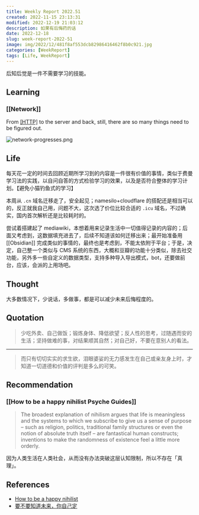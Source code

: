 ```yaml
---
title: Weekly Report 2022.51
created: 2022-11-15 23:13:31
modified: 2022-12-19 21:03:12
description: 如果有后悔药的话
date: 2022-12-18
slug: week-report-2022-51
image: img/2022/12/481f8af553dcb82986416462f8b0c921.jpg
categories: [WeekReport]
tags: [Life, WeekReport]
---
```


后知后觉是一件不需要学习的技能。

## Learning

### [[Network]]

From [[HTTP]](browser) to the server and back, still, there are so many things need to be figured out.

![network-progresses.png](img/2022/12/network-progresses.png)

## Life

每天花一定的时间去回顾近期所学习到的内容是一件很有价值的事情，类似于费曼学习法的实践，以自问自答的方式检验学习的效果，以及是否符合整体的学习计划。【避免小猫钓鱼式的学习】

本周从 `.cn` 域名迁移走了，安全起见；namesilo+cloudflare 的搭配还是相当可以的，反正就我自己用，问题不大，这次选了价位比较合适的 `.icu` 域名，不过确实，国内首次解析还是比较耗时的。

尝试着搭建起了 mediawiki，本想着用来记录生活中一切值得记录的内容的；后面又考虑到，这数据填充进去了，后续不知道该如何迁移出来；最开始准备用 [[Obsidian]] 完成类似的事情的，最终也是考虑到，不能太依附于平台；于是，决定，自己整一个类似与 CMS 系统的东西，大概和豆瓣的功能十分类似，除去社交功能，另外多一些自定义的数据类型，支持多种导入导出模式，bot，还要做前台，应该，会派的上用场吧。

## Thought

大多数情况下，少说话，多做事，都是可以减少未来后悔程度的。

## Quotation

> 少吃外卖、自己做饭；锻炼身体、降低欲望；反人性的思考，过随遇而安的生活；坚持做难的事，对结果顺其自然；对自己好，不要在意别人的看法。

---

> 而只有切切实实的求生欲，泪眼婆娑的无力感发生在自己或亲友身上时，才知道一切道德和价值的评判是多么的可笑。

## Recommendation

### [[How to be a happy nihilist  Psyche Guides]]

> The broadest explanation of nihilism argues that life is meaningless and the systems to which we subscribe to give us a sense of purpose – such as religion, politics, traditional family structures or even the notion of absolute truth itself – are fantastical human constructs; inventions to make the randomness of existence feel a little more orderly.

因为人类生活在人类社会，从而没有办法突破这层认知限制，所以不存在「真理」。

## References

- [How to be a happy nihilist](https://psyche.co/guides/how-to-find-the-sunny-side-of-nihilism)
- [要不要知道未来，你自己定](https://mp.weixin.qq.com/s/_e2ATCcLQYLj3K-174MfVA)
